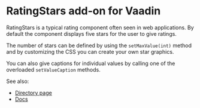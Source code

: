 # RatingStars add-on for Vaadin

RatingStars is a typical rating component often
seen in web applications. By default the component
displays five stars for the user to give ratings.

The number of stars can be defined by using the
`setMaxValue(int)` method and by customizing the CSS
you can create your own star graphics.

You can also give captions for individual values by
calling one of the overloaded `setValueCaption` methods.

See also:
 * [Directory page](https://vaadin.com/addon/ratingstars)
 * [Docs](http://vaadin.com/web/teemu/wiki/-/wiki/Main/RatingStars)
